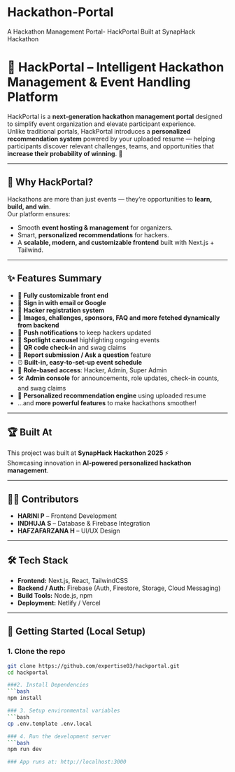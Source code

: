 # Hackathon-Portal
A Hackathon Management Portal- HackPortal Built at SynapHack Hackathon
# 🚀 HackPortal – Intelligent Hackathon Management & Event Handling Platform

HackPortal is a **next-generation hackathon management portal** designed to simplify event organization and elevate participant experience.  
Unlike traditional portals, HackPortal introduces a **personalized recommendation system** powered by your uploaded resume — helping participants discover relevant challenges, teams, and opportunities that **increase their probability of winning**. 🎯

---

## 🌟 Why HackPortal?
Hackathons are more than just events — they’re opportunities to **learn, build, and win**.  
Our platform ensures:
- Smooth **event hosting & management** for organizers.
- Smart, **personalized recommendations** for hackers.
- A **scalable, modern, and customizable frontend** built with Next.js + Tailwind.

---

## ✨ Features Summary
- 🎨 **Fully customizable front end**
- 🔑 **Sign in with email or Google**
- 📝 **Hacker registration system**
- 📸 **Images, challenges, sponsors, FAQ and more fetched dynamically from backend**
- 🔔 **Push notifications** to keep hackers updated
- 🌟 **Spotlight carousel** highlighting ongoing events
- 📲 **QR code check-in** and swag claims
- 📝 **Report submission / Ask a question** feature
- ⏰ **Built-in, easy-to-set-up event schedule**
- 👥 **Role-based access**: Hacker, Admin, Super Admin
- 🛠️ **Admin console** for announcements, role updates, check-in counts, and swag claims
- 🤖 **Personalized recommendation engine** using uploaded resume
- ...and **more powerful features** to make hackathons smoother!

---

## 🏆 Built At
This project was built at **SynapHack Hackathon 2025** ⚡  
Showcasing innovation in **AI-powered personalized hackathon management**.

---

## 👩‍💻 Contributors
- **HARINI P** – Frontend Development  
- **INDHUJA S** – Database & Firebase Integration  
- **HAFZAFARZANA H** – UI/UX Design  

---

## 🛠️ Tech Stack
- **Frontend:** Next.js, React, TailwindCSS  
- **Backend / Auth:** Firebase (Auth, Firestore, Storage, Cloud Messaging)  
- **Build Tools:** Node.js, npm  
- **Deployment:** Netlify / Vercel  

---

## 🚀 Getting Started (Local Setup)

### 1. Clone the repo
```bash
git clone https://github.com/expertise03/hackportal.git
cd hackportal

###2. Install Dependencies
```bash
npm install

### 3. Setup environmental variables
```bash
cp .env.template .env.local

### 4. Run the development server
```bash
npm run dev

### App runs at: http://localhost:3000






